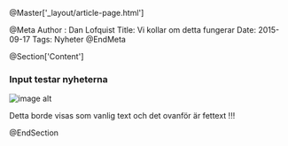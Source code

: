 @Master['_layout/article-page.html']

@Meta
Author : Dan Lofquist
Title: Vi kollar om detta fungerar
Date: 2015-09-17
Tags: Nyheter
@EndMeta

@Section['Content']

### Input testar nyheterna

![image alt](/static/img/nyheter/wtfomg.png)

Detta borde visas som vanlig text och det ovanför är fettext !!!


@EndSection
